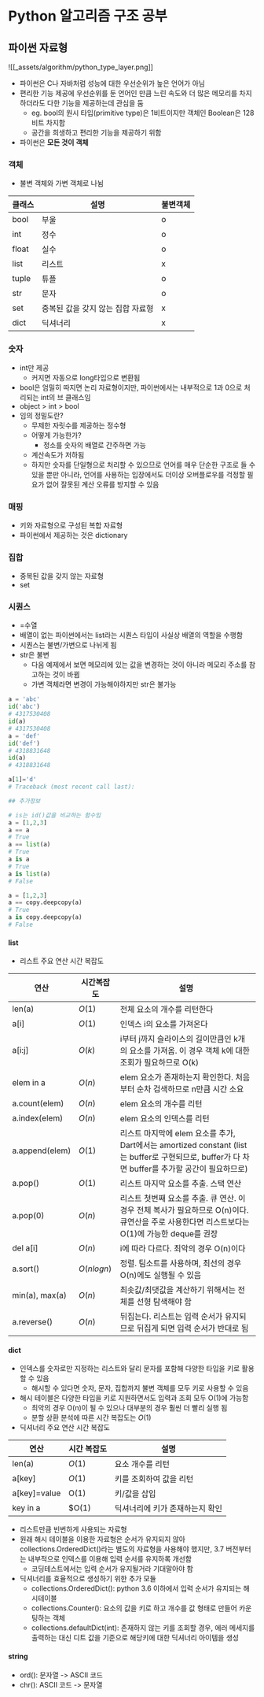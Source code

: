 # Python 알고리즘 구조 공부

## 파이썬 자료형

![[_assets/algorithm/python_type_layer.png]]

- 파이썬은 C나 자바처럼 성능에 대한 우선순위가 높은 언어가 아님
- 편리한 기능 제공에 우선순위를 둔 언어인 만큼 느린 속도와 더 많은 메모리를 차지하더라도 다한 기능을 제공하는데 관심을 둠
  - eg. bool의 원시 타입(primitive type)은 1비트이지만 객체인 Boolean은 128비트 차지함
  - 공간을 희생하고 편리한 기능을 제공하기 위함
- 파이썬은 __모든 것이 객체__

### 객체

- 불변 객체와 가변 객체로 나뉨

| 클래스 | 설명                              | 불변객체 |
| ------ | --------------------------------- | -------- |
| bool   | 부울                              | o        |
| int    | 정수                              | o        |
| float  | 실수                              | o        |
| list   | 리스트                            | x        |
| tuple  | 튜플                              | o        |
| str    | 문자                              | o        |
| set    | 중복된 값을 갖지 않는 집합 자료형 | x        |
| dict   | 딕셔너리                          | x        |

### 숫자

- int만 제공
  - 커지면 자동으로 long타입으로 변환됨
- bool은 엄밀히 따지면 논리 자료형이지만, 파이썬에서는 내부적으로 1과 0으로 처리되는 int의 브 클래스임
- object > int > bool
- 임의 정밀도란?
  - 무제한 자릿수를 제공하는 정수형
  - 어떻게 가능한가?
    - 정소를 숫자의 배열로 간주하면 가능
  - 계산속도가 저하됨
  - 하지만 숫자를 단일형으로 처리할 수 있으므로 언어를 매우 단순한 구조로 들 수 있을 뿐만 아니라, 언어를 사용하는 입장에서도 더이상 오버플로우를 걱정할 필요가 없어 잘못된 계산 오류를 방지할 수 있음

### 매핑

- 키와 자료형으로 구성된 복합 자료형
- 파이썬에서 제공하는 것은 dictionary

### 집합

- 중복된 값을 갖지 않는 자료형
- set

### 시퀀스

- =수열
- 배열이 없는 파이썬에서는 list라는 시퀀스 타입이 사실상 배열의 역할을 수행함
- 시퀀스는 불변/가변으로 나뉘게 됨
- str은 불변
  - 다음 예제에서 보면 메모리에 있는 값을 변경하는 것이 아니라 메모리 주소를 참고하는 것이 바뀜
  - 가변 객체라면 변경이 가능해야하지만 str은 불가능

```python
a = 'abc'
id('abc')
# 4317530408
id(a)
# 4317530408
a = 'def'
id('def')
# 4318831648
id(a)
# 4318831648

a[1]='d'
# Traceback (most recent call last):

## 추가정보

# is는 id()값을 비교하는 함수임
a = [1,2,3]
a == a
# True
a == list(a)
# True
a is a
# True
a is list(a)
# False

a = [1,2,3]
a == copy.deepcopy(a)
# True
a is copy.deepcopy(a)
# False

```

#### list

- 리스트 주요 연산 시간 복잡도

| 연산           | 시간복잡도 | 설명                                                                                                                                             |
| -------------- | ---------- | ------------------------------------------------------------------------------------------------------------------------------------------------ |
| len(a)         | $O(1)$     | 전체 요소의 개수를 리턴한다                                                                                                                      |
| a[i]           | $O(1)$     | 인덱스 i의 요소를 가져온다                                                                                                                       |
| a[i:j]         | $O(k)$     | i부터 j까지 슬라이스의 길이만큼인 k개의 요소를 가져옴. 이 경우 객체 k에 대한 조회가 필요하므로 O(k)                                              |
| elem in a      | $O(n)$     | elem 요소가 존재하는지 확인한다. 처음부터 순차 검색하므로 n만큼 시간 소요                                                                        |
| a.count(elem)  | $O(n)$     | elem 요소의 개수를 리턴                                                                                                                          |
| a.index(elem)  | $O(n)$     | elem 요소의 인덱스를 리턴                                                                                                                        |
| a.append(elem) | $O(1)$     | 리스트 마지막에 elem 요소를 추가, Dart에서는 amortized constant (list는 buffer로 구현되므로, buffer가 다 차면 buffer를 추가할 공간이 필요하므로) |
| a.pop()        | $O(1)$     | 리스트 마지막 요소를 추출. 스택 연산                                                                                                             |
| a.pop(0)       | $O(n)$     | 리스트 첫번째 요소를 추출. 큐 연산. 이 경우 전체 복사가 필요하므로 O(n)이다. 큐연산을 주로 사용한다면 리스트보다는 O(1)에 가능한 deque를 권장    |
| del a[i]       | $O(n)$     | i에 따라 다르다. 최악의 경우 O(n)이다                                                                                                            |
| a.sort()       | $O(nlogn)$ | 정렬. 팀소트를 사용하며, 최선의 경우 O(n)에도 실행될 수 있음                                                                                     |
| min(a), max(a) | $O(n)$     | 최솟값/최댓값을 계산하기 위해서는 전체를 선형 탐색해야 함                                                                                        |
| a.reverse()    | $O(n)$     | 뒤집는다. 리스트는 입력 순서가 유지되므로 뒤집게 되면 입력 순서가 반대로 됨                                                                      |

#### dict

- 인덱스를 숫자로만 지정하는 리스트와 달리 문자를 포함해 다양한 타입을 키로 활용할 수 있음
  - 해시할 수 있다면 숫자, 문자, 집합까지 불변 객체를 모두 키로 사용할 수 있음
- 해시 테이블은 다양한 타입을 키로 지원하면서도 입력과 조회 모두 O(1)에 가능함
  - 최악의 경우 O(n)이 될 수 있으나 대부분의 경우 훨씬 더 빨리 실행 됨
  - 분할 상환 분석에 따른 시간 복잡도는 $O(1)$
- 딕셔너리 주요 연산 시간 복잡도

| 연산         | 시간 복잡도 | 설명                            |
| ------------ | ----------- | ------------------------------- |
| len(a)       | $O(1)$      | 요소 개수를 리턴                |
| a[key]       | $O(1)$      | 키를 조회하여 값을 리턴         |
| a[key]=value | O(1)        | 키/값을 삽입                    |
| key in a     | $O(1)       | 딕셔너리에 키가 존재하는지 확인 |

- 리스트만큼 빈번하게 사용되는 자료형
- 원래 해시 테이블을 이용한 자료형은 순서가 유지되지 않아 collections.OrderedDict()라는 별도의 자료형을 사용해야 했지만, 3.7 버전부터는 내부적으로 인덱스를 이용해 입력 순서를 유지하록 개선함
  - 코딩테스트에서는 입력 순서가 유지될거라 기대말아야 함
- 딕셔너리를 효율적으로 생성하기 위한 추가 모듈
  - collections.OrderedDict(): python 3.6 이하에서 입력 순서가 유지되는 해시테이블
  - collections.Counter(): 요소의 값을 키로 하고 개수를 값 형태로 만들어 카운팅하는 객체
  - collections.defaultDict(int): 존재하지 않는 키를 조회할 경우, 에러 메세지를 출력하는 대신 디트 값을 기준으로 해당키에 대한 딕셔너리 아이템을 생성

#### string

- ord(): 문자열 -> ASCII 코드
- chr(): ASCII 코드 -> 문자열
